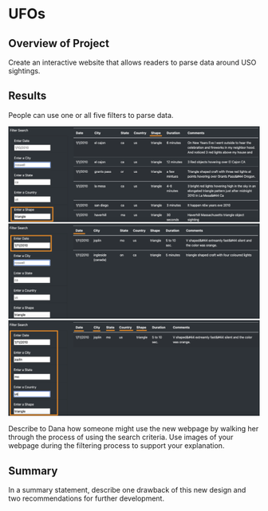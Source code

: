 # UFOs

## Overview of Project
Create an interactive website that allows readers to parse data around USO sightings.

## Results
People can use one or all five filters to parse data.

<img src="https://github.com/juliomeza/UFOs/blob/main/img/shape.png" width="800">
<img src="https://github.com/juliomeza/UFOs/blob/main/img/date.png" width="800">
<img src="https://github.com/juliomeza/UFOs/blob/main/img/all.png" width="800">


Describe to Dana how someone might use the new webpage by walking her through the process of using the search criteria. Use images of your webpage during the filtering process to support your explanation.

## Summary
In a summary statement, describe one drawback of this new design and two recommendations for further development.
